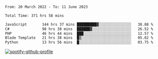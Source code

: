 <!--START_SECTION:waka-->

```txt
From: 20 March 2022 - To: 11 June 2023

Total Time: 371 hrs 58 mins

JavaScript       144 hrs 37 mins █████████▓░░░░░░░░░░░░░░░   38.88 %
C#               98 hrs 38 mins  ██████▓░░░░░░░░░░░░░░░░░░   26.52 %
PHP              46 hrs 44 mins  ███░░░░░░░░░░░░░░░░░░░░░░   12.57 %
Blade Template   21 hrs 38 mins  █▒░░░░░░░░░░░░░░░░░░░░░░░   05.82 %
Python           13 hrs 56 mins  █░░░░░░░░░░░░░░░░░░░░░░░░   03.75 %
```

<!--END_SECTION:waka-->
[![spotify-github-profile](https://spotify-github-profile.vercel.app/api/view?uid=c00zprrvy9xiloa9qnco3hmng&cover_image=true&theme=novatorem&show_offline=false&background_color=121212&bar_color=53b14f&bar_color_cover=false)](https://spotify-github-profile.vercel.app/api/view?uid=c00zprrvy9xiloa9qnco3hmng&redirect=true)

